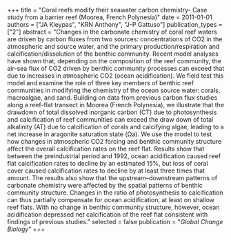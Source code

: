 +++
title = "Coral reefs modify their seawater carbon chemistry- Case study from a barrier reef (Moorea, French Polynesia)"
date = 2011-01-01
authors = ["JA Kleypas", "KRN Anthony", "J-P Gattuso"]
publication_types = ["2"]
abstract = "Changes in the carbonate chemistry of coral reef waters are driven by carbon fluxes from two sources: concentrations of CO2 in the atmospheric and source water, and the primary production/respiration and calcification/dissolution of the benthic community. Recent model analyses have shown that, depending on the composition of the reef community, the air-sea flux of CO2 driven by benthic community processes can exceed that due to increases in atmospheric CO2 (ocean acidification). We field test this model and examine the role of three key members of benthic reef communities in modifying the chemistry of the ocean source water: corals, macroalgae, and sand. Building on data from previous carbon flux studies along a reef-flat transect in Moorea (French Polynesia), we illustrate that the drawdown of total dissolved inorganic carbon (CT) due to photosynthesis and calcification of reef communities can exceed the draw down of total alkalinity (AT) due to calcification of corals and calcifying algae, leading to a net increase in aragonite saturation state (Ωa). We use the model to test how changes in atmospheric CO2 forcing and benthic community structure affect the overall calcification rates on the reef flat. Results show that between the preindustrial period and 1992, ocean acidification caused reef flat calcification rates to decline by an estimated 15%, but loss of coral cover caused calcification rates to decline by at least three times that amount. The results also show that the upstream–downstream patterns of carbonate chemistry were affected by the spatial patterns of benthic community structure. Changes in the ratio of photosynthesis to calcification can thus partially compensate for ocean acidification, at least on shallow reef flats. With no change in benthic community structure, however, ocean acidification depressed net calcification of the reef flat consistent with findings of previous studies."
selected = false
publication = "*Global Change Biology*"
+++

